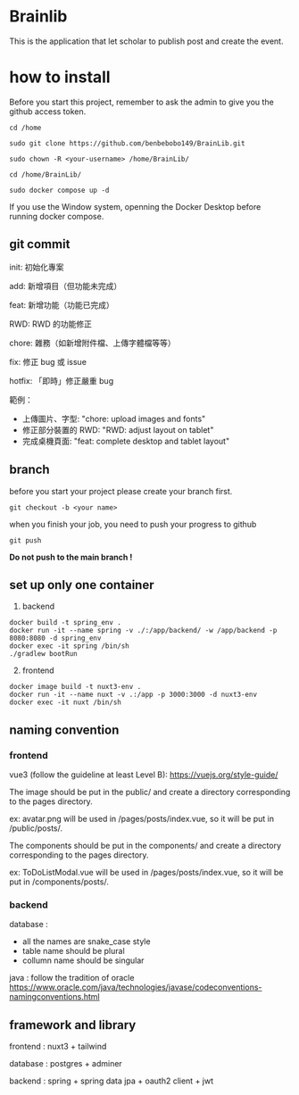# Brainlib 
This is the application that let scholar to publish post and create the event.

# how to install

Before you start this project, remember to ask the admin to give you the github access token. 

```
cd /home

sudo git clone https://github.com/benbebobo149/BrainLib.git

sudo chown -R <your-username> /home/BrainLib/ 

cd /home/BrainLib/ 

sudo docker compose up -d

```
If you use the Window system, openning the Docker Desktop before running docker compose.

## git commit

init: 初始化專案

add: 新增項目（但功能未完成）

feat: 新增功能（功能已完成）

RWD: RWD 的功能修正

chore: 雜務（如新增附件檔、上傳字體檔等等）

fix: 修正 bug 或 issue


hotfix: 「即時」修正嚴重 bug

範例：

- 上傳圖片、字型: "chore: upload images and fonts"
- 修正部分裝置的 RWD: "RWD: adjust layout on tablet"
- 完成桌機頁面: "feat: complete desktop and tablet layout"

## branch

before you start your project please create your branch first.

```
git checkout -b <your name>
```

when you finish your job, you need to push your progress to github 

```
git push
```

**Do not push to the main branch !**

## set up only one container

1. backend
```
docker build -t spring_env .
docker run -it --name spring -v ./:/app/backend/ -w /app/backend -p 8080:8080 -d spring_env
docker exec -it spring /bin/sh
./gradlew bootRun
```

2. frontend
```
docker image build -t nuxt3-env .
docker run -it --name nuxt -v .:/app -p 3000:3000 -d nuxt3-env
docker exec -it nuxt /bin/sh
```

## naming convention

### frontend 

vue3 (follow the guideline at least Level B): https://vuejs.org/style-guide/

The image should be put in the public/ and create a directory corresponding to the pages directory.

ex: avatar.png will be used in /pages/posts/index.vue, so it will be put in /public/posts/.

The components should be put in the components/ and create a directory corresponding to the pages directory.

ex: ToDoListModal.vue will be used in /pages/posts/index.vue, so it will be put in /components/posts/.

### backend 

database : 
- all the names are snake_case style 
- table name should be plural
- collumn name should be singular

java : follow the tradition of oracle https://www.oracle.com/java/technologies/javase/codeconventions-namingconventions.html

## framework and library 
frontend : nuxt3 + tailwind

database : postgres + adminer

backend : spring + spring data jpa + oauth2 client + jwt 